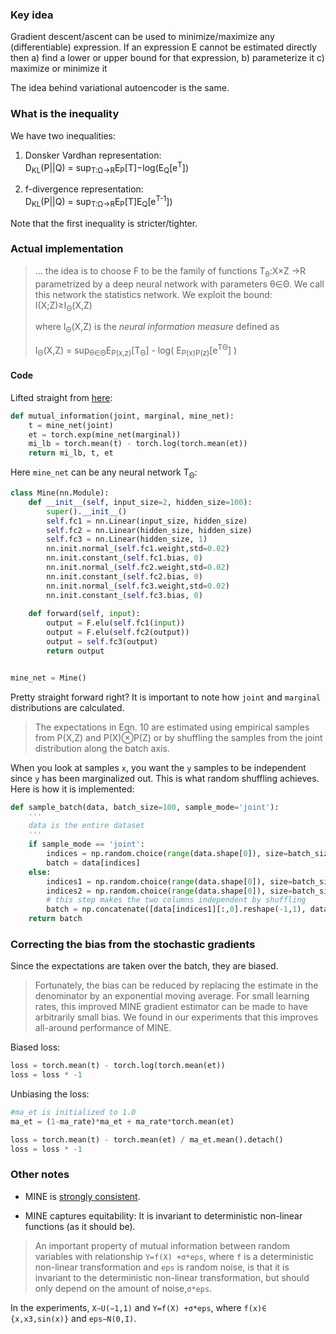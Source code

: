 ### Key idea

Gradient descent/ascent can be used to minimize/maximize any (differentiable) expression. If an expression E cannot be estimated directly then 
a) find a lower or upper bound for that expression, 
b) parameterize it 
c) maximize or minimize it

The idea behind variational autoencoder is the same. 

### What is the inequality

We have two inequalities:
1) Donsker Vardhan representation:<br>
D<sub>KL</sub>(P||Q) =   sup<sub>T:Ω→R</sub>E<sub>P</sub>[T]−log(E<sub>Q</sub>[e<sup>T</sup>])

2) f-divergence representation:<br>
D<sub>KL</sub>(P||Q) =   sup<sub>T:Ω→R</sub>E<sub>P</sub>[T]E<sub>Q</sub>[e<sup>T-1</sup>])

Note that the first inequality is stricter/tighter.

### Actual implementation

> ... the idea is to choose F to be the family of functions T<sub>θ</sub>:X×Z →R parametrized by a deep neural network with parameters θ∈Θ. We call this network the statistics network. We exploit the bound: <br>
> I(X;Z)≥I<sub>Θ</sub>(X,Z)<br>
>
> where I<sub>Θ</sub>(X,Z) is the _neural information measure_ defined as
>
> I<sub>Θ</sub>(X,Z) = sup<sub>θ∈Θ</sub>E<sub>P(x,z)</sub>[T<sub>Θ</sub>] - log( E<sub>P(x)P(z)</sub>[e<sup>TΘ</sup>] )<br>

#### Code

Lifted straight from [here](https://github.com/sungyubkim/MINE-Mutual-Information-Neural-Estimation-/blob/master/MINE.ipynb):

```python
def mutual_information(joint, marginal, mine_net):
    t = mine_net(joint)
    et = torch.exp(mine_net(marginal))
    mi_lb = torch.mean(t) - torch.log(torch.mean(et))
    return mi_lb, t, et
```

Here `mine_net` can be any neural network T<sub>Θ</sub>:

```python
class Mine(nn.Module):
    def __init__(self, input_size=2, hidden_size=100):
        super().__init__()
        self.fc1 = nn.Linear(input_size, hidden_size)
        self.fc2 = nn.Linear(hidden_size, hidden_size)
        self.fc3 = nn.Linear(hidden_size, 1)
        nn.init.normal_(self.fc1.weight,std=0.02)
        nn.init.constant_(self.fc1.bias, 0)
        nn.init.normal_(self.fc2.weight,std=0.02)
        nn.init.constant_(self.fc2.bias, 0)
        nn.init.normal_(self.fc3.weight,std=0.02)
        nn.init.constant_(self.fc3.bias, 0)
        
    def forward(self, input):
        output = F.elu(self.fc1(input))
        output = F.elu(self.fc2(output))
        output = self.fc3(output)
        return output


mine_net = Mine()
```

Pretty straight forward right? It is important to note how `joint` and `marginal` distributions are calculated.

> The expectations in Eqn. 10 are estimated using empirical samples from P(X,Z) and P(X)⊗P(Z) or by shuffling the samples from the joint distribution along the batch axis. 

When you look at samples `x`, you want the `y` samples to be independent since `y` has been marginalized out. This is what random shuffling achieves. Here is how it is implemented:

```python
def sample_batch(data, batch_size=100, sample_mode='joint'):
	'''
	data is the entire dataset
	'''
    if sample_mode == 'joint':
        indices = np.random.choice(range(data.shape[0]), size=batch_size, replace=False)
        batch = data[indices]
    else:
        indices1 = np.random.choice(range(data.shape[0]), size=batch_size, replace=False)
        indices2 = np.random.choice(range(data.shape[0]), size=batch_size, replace=False)
        # this step makes the two columns independent by shuffling
        batch = np.concatenate([data[indices1][:,0].reshape(-1,1), data[indices2][:,1].reshape(-1,1)], axis=1)
    return batch

```

### Correcting the bias from the stochastic gradients

Since the expectations are taken over the batch, they are biased.

> Fortunately, the bias can be reduced by replacing the estimate in the denominator by an exponential moving average. For small learning rates, this improved MINE gradient estimator can be made to have arbitrarily small bias. We found in our experiments that this improves all-around performance of MINE.

Biased loss:
```python
loss = torch.mean(t) - torch.log(torch.mean(et))
loss = loss * -1
```

Unbiasing the loss:
```python
#ma_et is initialized to 1.0
ma_et = (1-ma_rate)*ma_et + ma_rate*torch.mean(et)

loss = torch.mean(t) - torch.mean(et) / ma_et.mean().detach()
loss = loss * -1
```

### Other notes

* MINE is [strongly consistent](https://en.wikipedia.org/wiki/Consistent_estimator).

* MINE captures equitability: It is invariant to deterministic non-linear functions (as it should be).

> An important property of mutual information between random variables with relationship `Y=f(X) +σ*eps`, where `f` is a deterministic non-linear transformation and `eps` is random noise, is that it is invariant to the deterministic non-linear transformation, but should only depend on the amount of noise,`σ*eps`. 

In the experiments, `X∼U(−1,1)` and `Y=f(X) +σ*eps`,  where `f(x)∈ {x,x3,sin(x)}` and `eps∼N(0,I)`.

